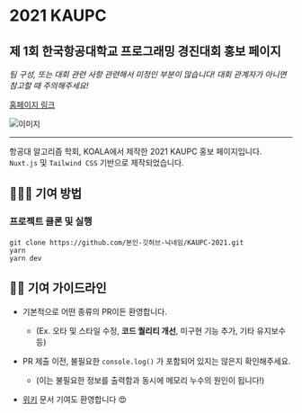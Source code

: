 # 2021 KAUPC
## 제 1회 한국항공대학교 프로그래밍 경진대회 홍보 페이지

*팀 구성, 또는 대회 관련 사항 관련해서 미정인 부분이 많습니다! 대회 관계자가 아니면 참고할 때 주의해주세요!*

[홈페이지 링크](https://kaupc2021.netlify.app/)

![이미지](https://user-images.githubusercontent.com/26535030/134853951-29fbdab5-00d4-4b0a-adbd-5332f6b5713d.png)

---

항공대 알고리즘 학회, KOALA에서 제작한 2021 KAUPC 홍보 페이지입니다.  
`Nuxt.js` 및 `Tailwind CSS` 기반으로 제작되었습니다.

## 👨🏻‍💻 기여 방법

### 프로젝트 클론 및 실행

```
git clone https://github.com/본인-깃허브-닉네임/KAUPC-2021.git
yarn
yarn dev
```

## 👮‍♀️ 기여 가이드라인

- 기본적으로 어떤 종류의 PR이든 환영합니다.
  - (Ex. 오타 및 스타일 수정, **코드 퀄리티 개선**, 미구현 기능 추가, 기타 유지보수 등)
  
- PR 제출 이전, 불필요한 `console.log()` 가 포함되어 있지는 않은지 확인해주세요.
  - (이는 불필요한 정보를 출력함과 동시에 메모리 누수의 원인이 됩니다!)
  
- [위키](https://github.com/kauKoala/KAUPC-2021/wiki/%EB%B3%B8-%ED%94%84%EB%A1%9C%EC%A0%9D%ED%8A%B8-%EC%8B%A4%ED%96%89-%EB%B0%A9%EB%B2%95) 문서 기여도 환영합니다 😍
